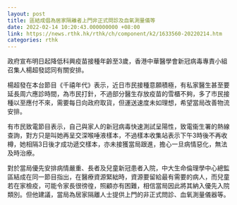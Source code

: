 ```yaml
---
layout: post
title: 區結成倡為居家隔離者上門非正式問診及血氧測量儀等
date: 2022-02-14 10:20:43.000000000 +08:00
link: https://news.rthk.hk/rthk/ch/component/k2/1633560-20220214.htm
categories: rthk
---
```


政府宣布明日起降低科興疫苗接種年齡至3歲，香港中華醫學會新冠病毒專責小組召集人楊超發認同有關安排。

楊超發在本台節目《千禧年代》表示，近日市民接種意願積極，有私家醫生甚至要延長周六應診時間，為市民打針，不過部分醫生存放疫苗的雪櫃不夠，多了市民接種以至應付不來，需要每日向政府取貨，但運送速度未如理想，希望當局改善物流安排。

有市民致電節目表示，自己與家人的新冠病毒快速測試呈陽性，致電衞生署的熱線查詢，對方只是叫她再呈交深喉唾液樣本，不過樣本收集站表示下午3時後不再收樽，她相隔3日後才成功遞交樣本，亦未接獲當局跟進，擔心一旦病情惡化，無法及時治療。

對於當局優先安排病情嚴重、長者及兒童新冠患者入院，中大生命倫理學中心總監區結成在同一節目指出，在醫療資源緊絀時，資源要留給最有需要的病人，而兒童若在家檢疫，可能令家長很徬徨，照顧亦有困難，相信當局因此將其納入優先入院類別。但他建議，當局為居家隔離人士提供上門的非正式問診、血氧測量儀器等。
